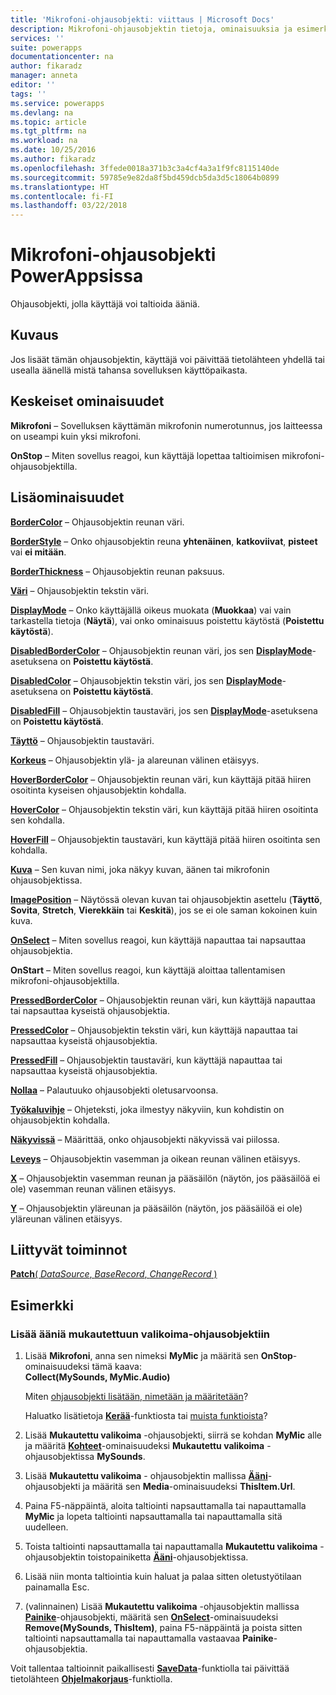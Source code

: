```yaml
---
title: 'Mikrofoni-ohjausobjekti: viittaus | Microsoft Docs'
description: Mikrofoni-ohjausobjektin tietoja, ominaisuuksia ja esimerkkejä
services: ''
suite: powerapps
documentationcenter: na
author: fikaradz
manager: anneta
editor: ''
tags: ''
ms.service: powerapps
ms.devlang: na
ms.topic: article
ms.tgt_pltfrm: na
ms.workload: na
ms.date: 10/25/2016
ms.author: fikaradz
ms.openlocfilehash: 3ffede0018a371b3c3a4cf4a3a1f9fc8115140de
ms.sourcegitcommit: 59785e9e82da8f5bd459dcb5da3d5c18064b0899
ms.translationtype: HT
ms.contentlocale: fi-FI
ms.lasthandoff: 03/22/2018
---
```

# <a name="microphone-control-in-powerapps"></a>Mikrofoni-ohjausobjekti PowerAppsissa
Ohjausobjekti, jolla käyttäjä voi taltioida ääniä.

## <a name="description"></a>Kuvaus
Jos lisäät tämän ohjausobjektin, käyttäjä voi päivittää tietolähteen yhdellä tai usealla äänellä mistä tahansa sovelluksen käyttöpaikasta.

## <a name="key-properties"></a>Keskeiset ominaisuudet
**Mikrofoni** – Sovelluksen käyttämän mikrofonin numerotunnus, jos laitteessa on useampi kuin yksi mikrofoni.

**OnStop** – Miten sovellus reagoi, kun käyttäjä lopettaa taltioimisen mikrofoni-ohjausobjektilla.

## <a name="additional-properties"></a>Lisäominaisuudet
**[BorderColor](properties-color-border.md)** – Ohjausobjektin reunan väri.

**[BorderStyle](properties-color-border.md)** – Onko ohjausobjektin reuna **yhtenäinen**, **katkoviivat**, **pisteet** vai **ei mitään**.

**[BorderThickness](properties-color-border.md)** – Ohjausobjektin reunan paksuus.

**[Väri](properties-color-border.md)**  – Ohjausobjektin tekstin väri.

**[DisplayMode](properties-core.md)** – Onko käyttäjällä oikeus muokata (**Muokkaa**) vai vain tarkastella tietoja (**Näytä**), vai onko ominaisuus poistettu käytöstä (**Poistettu käytöstä**).

**[DisabledBorderColor](properties-color-border.md)** – Ohjausobjektin reunan väri, jos sen **[DisplayMode](properties-core.md)**-asetuksena on **Poistettu käytöstä**.

**[DisabledColor](properties-color-border.md)** – Ohjausobjektin tekstin väri, jos sen **[DisplayMode](properties-core.md)**-asetuksena on **Poistettu käytöstä**.

**[DisabledFill](properties-color-border.md)** – Ohjausobjektin taustaväri, jos sen **[DisplayMode](properties-core.md)**-asetuksena on **Poistettu käytöstä**.

**[Täyttö](properties-color-border.md)** – Ohjausobjektin taustaväri.

**[Korkeus](properties-size-location.md)** – Ohjausobjektin ylä- ja alareunan välinen etäisyys.

**[HoverBorderColor](properties-color-border.md)** – Ohjausobjektin reunan väri, kun käyttäjä pitää hiiren osoitinta kyseisen ohjausobjektin kohdalla.

**[HoverColor](properties-color-border.md)**  – Ohjausobjektin tekstin väri, kun käyttäjä pitää hiiren osoitinta sen kohdalla.

**[HoverFill](properties-color-border.md)**  – Ohjausobjektin taustaväri, kun käyttäjä pitää hiiren osoitinta sen kohdalla.

**[Kuva](properties-visual.md)** – Sen kuvan nimi, joka näkyy kuvan, äänen tai mikrofonin ohjausobjektissa.

**[ImagePosition](properties-visual.md)** – Näytössä olevan kuvan tai ohjausobjektin asettelu (**Täyttö**, **Sovita**, **Stretch**, **Vierekkäin** tai **Keskitä**), jos se ei ole saman kokoinen kuin kuva.

**[OnSelect](properties-core.md)** – Miten sovellus reagoi, kun käyttäjä napauttaa tai napsauttaa ohjausobjektia.

**OnStart** – Miten sovellus reagoi, kun käyttäjä aloittaa tallentamisen mikrofoni-ohjausobjektilla.

**[PressedBorderColor](properties-color-border.md)** – Ohjausobjektin reunan väri, kun käyttäjä napauttaa tai napsauttaa kyseistä ohjausobjektia.

**[PressedColor](properties-color-border.md)** – Ohjausobjektin tekstin väri, kun käyttäjä napauttaa tai napsauttaa kyseistä ohjausobjektia.

**[PressedFill](properties-color-border.md)** – Ohjausobjektin taustaväri, kun käyttäjä napauttaa tai napsauttaa kyseistä ohjausobjektia.

**[Nollaa](properties-core.md)**  – Palautuuko ohjausobjekti oletusarvoonsa.

**[Työkaluvihje](properties-core.md)** – Ohjeteksti, joka ilmestyy näkyviin, kun kohdistin on ohjausobjektin kohdalla.

**[Näkyvissä](properties-core.md)** – Määrittää, onko ohjausobjekti näkyvissä vai piilossa.

**[Leveys](properties-size-location.md)** – Ohjausobjektin vasemman ja oikean reunan välinen etäisyys.

**[X](properties-size-location.md)** – Ohjausobjektin vasemman reunan ja pääsäilön (näytön, jos pääsäilöä ei ole) vasemman reunan välinen etäisyys.

**[Y](properties-size-location.md)** – Ohjausobjektin yläreunan ja pääsäilön (näytön, jos pääsäilöä ei ole) yläreunan välinen etäisyys.

## <a name="related-functions"></a>Liittyvät toiminnot
[**Patch**( *DataSource*, *BaseRecord*, *ChangeRecord* )](../functions/function-patch.md)

## <a name="example"></a>Esimerkki
### <a name="add-sounds-to-a-custom-gallery-control"></a>Lisää ääniä mukautettuun valikoima-ohjausobjektiin
1. Lisää **Mikrofoni**, anna sen nimeksi **MyMic** ja määritä sen **OnStop**-ominaisuudeksi tämä kaava:<br>
   **Collect(MySounds, MyMic.Audio)**
   
    Miten [ohjausobjekti lisätään, nimetään ja määritetään](../add-configure-controls.md)?
   
    Haluatko lisätietoja **[Kerää](../functions/function-clear-collect-clearcollect.md)**-funktiosta tai [muista funktioista](../formula-reference.md)?
2. Lisää **Mukautettu valikoima** -ohjausobjekti, siirrä se kohdan **MyMic** alle ja määritä **[Kohteet](properties-core.md)**-ominaisuudeksi **Mukautettu valikoima** -ohjausobjektissa **MySounds**.
3. Lisää **Mukautettu valikoima** - ohjausobjektin mallissa **[Ääni](control-audio-video.md)**-ohjausobjekti ja määritä sen **Media**-ominaisuudeksi  **ThisItem.Url**.
4. Paina F5-näppäintä, aloita taltiointi napsauttamalla tai napauttamalla **MyMic** ja lopeta taltiointi napsauttamalla tai napauttamalla sitä uudelleen.
5. Toista taltiointi napsauttamalla tai napauttamalla **Mukautettu valikoima** -ohjausobjektin toistopainiketta **[Ääni](control-audio-video.md)**-ohjausobjektissa.
6. Lisää niin monta taltiointia kuin haluat ja palaa sitten oletustyötilaan painamalla Esc.
7. (valinnainen) Lisää **Mukautettu valikoima** -ohjausobjektin mallissa **[Painike](control-button.md)**-ohjausobjekti, määritä sen **[OnSelect](properties-core.md)**-ominaisuudeksi **Remove(MySounds, ThisItem)**, paina F5-näppäintä ja poista sitten taltiointi napsauttamalla tai napauttamalla vastaavaa **Painike**-ohjausobjektia.

Voit tallentaa taltioinnit paikallisesti **[SaveData](../functions/function-savedata-loaddata.md)**-funktiolla tai päivittää tietolähteen **[Ohjelmakorjaus](../functions/function-patch.md)**-funktiolla.

